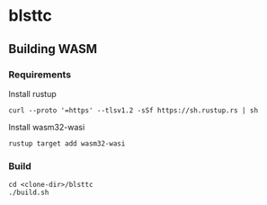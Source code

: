 # blsttc

## Building WASM 

### Requirements 
Install rustup
```
curl --proto '=https' --tlsv1.2 -sSf https://sh.rustup.rs | sh
```

Install wasm32-wasi
```
rustup target add wasm32-wasi
```

### Build 

```
cd <clone-dir>/blsttc
./build.sh
```
